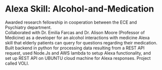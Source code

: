 # Alexa Skill: Alcohol-and-Medication
Awarded research fellowship in cooperation between the ECE and Psychiatry department.
<br/>
Collaborated with Dr. Emilia Farcas and Dr. Alison Moore (Professor of Medicine) as a developer for an alcohol interactions with medicine Alexa skill that elderly patients can query for questions regarding their medication. Built backend in python for processing data resulting from a REST API request, used Node.Js and AWS lambda to setup Alexa functionality, and set up REST API on UBUNTU cloud machine for Alexa responses. Project called VOLI.
